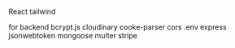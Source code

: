 React 
tailwind


for backend 
bcrypt.js
cloudinary 
cooke-parser 
cors
.env 
express 
jsonwebtoken 
mongoose
multer
stripe